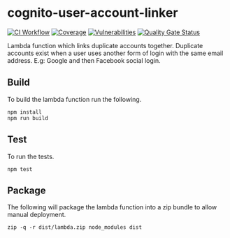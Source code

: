 # cognito-user-account-linker

[![CI Workflow](https://github.com/previewme/cognito-user-account-linker/actions/workflows/ci.yml/badge.svg)](https://github.com/previewme/cognito-user-account-linker/actions/workflows/ci.yml)
[![Coverage](https://sonarcloud.io/api/project_badges/measure?project=previewme_cognito-user-account-linker&metric=coverage)](https://sonarcloud.io/dashboard?id=previewme_cognito-user-account-linker)
[![Vulnerabilities](https://sonarcloud.io/api/project_badges/measure?project=previewme_cognito-user-account-linker&metric=vulnerabilities)](https://sonarcloud.io/dashboard?id=previewme_cognito-user-account-linker)
[![Quality Gate Status](https://sonarcloud.io/api/project_badges/measure?project=previewme_cognito-user-account-linker&metric=alert_status)](https://sonarcloud.io/dashboard?id=previewme_cognito-user-account-linker)

Lambda function which links duplicate accounts together. Duplicate accounts exist when a user uses another form of login with the same email address. E.g: Google and then Facebook social login.

## Build

To build the lambda function run the following.

```
npm install
npm run build
```

## Test

To run the tests.

```
npm test
```

## Package

The following will package the lambda function into a zip bundle to allow manual deployment.

```
zip -q -r dist/lambda.zip node_modules dist
```
